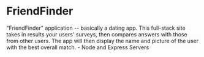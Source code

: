 # FriendFinder
"FriendFinder" application -- basically a dating app. This full-stack site takes in results your users' surveys, then compares answers with those from other users. The app will then display the name and picture of the user with the best overall match. - Node and Express Servers

